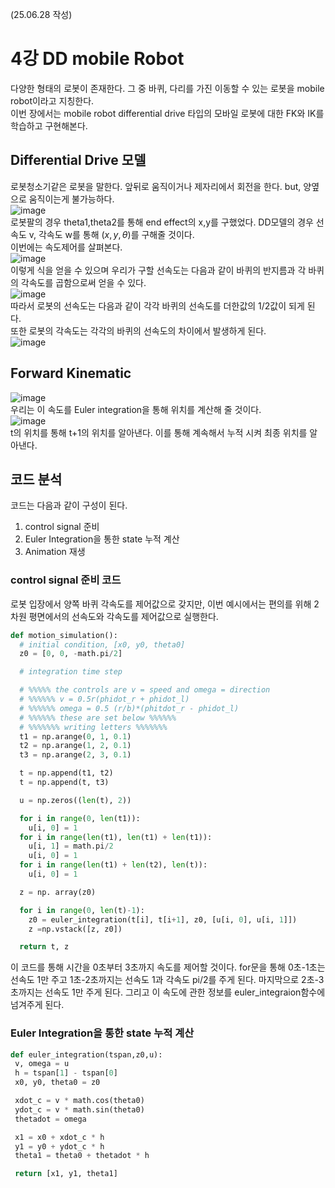 (25.06.28 작성)
# 4강 DD mobile Robot
다양한 형태의 로봇이 존재한다. 그 중 바퀴, 다리를 가진 이동할 수 있는 로봇을 mobile robot이라고 지칭한다.    
이번 장에서는 mobile robot differential drive 타입의 모바일 로봇에 대한 FK와 IK를 학습하고 구현해본다.   
## Differential Drive 모델
로봇청소기같은 로봇을 말한다. 앞뒤로 움직이거나 제자리에서 회전을 한다. but, 양옆으로 움직이는게 불가능하다.   
![image](https://github.com/user-attachments/assets/618a10eb-0b67-453b-a18e-215ed547b62f)    
로봇팔의 경우 theta1,theta2를 통해 end effect의 x,y를 구했었다. DD모델의 경우 선속도 v, 각속도 w를 통해 $(x, y, \theta)$를 구해줄 것이다.   
이번에는 속도제어를 살펴본다.   
![image](https://github.com/user-attachments/assets/bf5f8fd2-ebe6-4218-a071-7cf45b15103e)   
이렇게 식을 얻을 수 있으며 우리가 구할 선속도는 다음과 같이 바퀴의 반지름과 각 바퀴의 각속도를 곱함으로써 얻을 수 있다.   
![image](https://github.com/user-attachments/assets/541dd1ca-1ed7-442e-a042-121c2ad7414a)    
따라서 로봇의 선속도는 다음과 같이 각각 바퀴의 선속도를 더한값의 1/2값이 되게 된다.    
또한 로봇의 각속도는 각각의 바퀴의 선속도의 차이에서 발생하게 된다.   
![image](https://github.com/user-attachments/assets/8ea82a4d-241a-4558-817b-dd43b7c4740e)   
## Forward Kinematic
![image](https://github.com/user-attachments/assets/3264e56f-1a02-4f62-877d-b0ea34933434)   
우리는 이 속도를 Euler integration을 통해 위치를 계산해 줄 것이다.    
![image](https://github.com/user-attachments/assets/8fd07b57-5e4f-4add-8c90-a24f8400ace5)   
t의 위치를 통해 t+1의 위치를 알아낸다. 이를 통해 계속해서 누적 시켜 최종 위치를 알아낸다.    
## 코드 분석
코드는 다음과 같이 구성이 된다.   
1. control signal 준비   
2. Euler Integration을 통한 state 누적 계산   
3. Animation 재생   
### control signal 준비 코드
로봇 입장에서 양쪽 바퀴 각속도를 제어값으로 갖지만, 이번 예시에서는 편의를 위해 2차원 평면에서의 선속도와 각속도를 제어값으로 실행한다.    
```python
def motion_simulation():
  # initial condition, [x0, y0, theta0]
  z0 = [0, 0, -math.pi/2]

  # integration time step

  # %%%%% the controls are v = speed and omega = direction
  # %%%%%% v = 0.5r(phidot_r + phidot_l)
  # %%%%%% omega = 0.5 (r/b)*(phitdot_r - phidot_l)
  # %%%%%% these are set below %%%%%%
  # %%%%%%% writing letters %%%%%%%
  t1 = np.arange(0, 1, 0.1)
  t2 = np.arange(1, 2, 0.1)
  t3 = np.arange(2, 3, 0.1)

  t = np.append(t1, t2)
  t = np.append(t, t3)

  u = np.zeros((len(t), 2))

  for i in range(0, len(t1)):
    u[i, 0] = 1
  for i in range(len(t1), len(t1) + len(t1)):
    u[i, 1] = math.pi/2
    u[i, 0] = 1
  for i in range(len(t1) + len(t2), len(t)):
    u[i, 0] = 1

  z = np. array(z0)

  for i in range(0, len(t)-1):
    z0 = euler_integration(t[i], t[i+1], z0, [u[i, 0], u[i, 1]])
    z =np.vstack([z, z0])

  return t, z
```
 이 코드를 통해 시간을 0초부터 3초까지 속도를 제어할 것이다. for문을 통해 0초-1초는 선속도 1만 주고 1초-2초까지는 선속도 1과 각속도 pi/2를 주게 된다. 마지막으로 2초-3초까지는 선속도 1만 주게 된다. 그리고 이 속도에 관한 정보를 euler_integraion함수에 넘겨주게 된다. 
 ### Euler Integration을 통한 state 누적 계산  
 ```python
def euler_integration(tspan,z0,u):
  v, omega = u
  h = tspan[1] - tspan[0]
  x0, y0, theta0 = z0

  xdot_c = v * math.cos(theta0)
  ydot_c = v * math.sin(theta0)
  thetadot = omega

  x1 = x0 + xdot_c * h
  y1 = y0 + ydot_c * h
  theta1 = theta0 + thetadot * h

  return [x1, y1, theta1]
 ```
